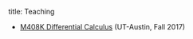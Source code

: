 title: Teaching

- [M408K Differential Calculus]({filename}/pages/teach/m408k.md) (UT-Austin, Fall 2017)